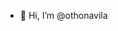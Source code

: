 - 👋 Hi, I’m @othonavila

<!---
othonavila/othonavila is a ✨ special ✨ repository because its `README.md` (this file) appears on your GitHub profile.
You can click the Preview link to take a look at your changes.
--->
